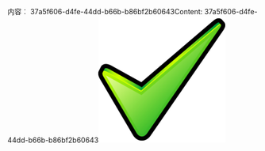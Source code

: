 <span data-ttu-id="a1e09-101">内容︰ 37a5f606-d4fe-44dd-b66b-b86bf2b60643</span><span class="sxs-lookup"><span data-stu-id="a1e09-101">Content: 37a5f606-d4fe-44dd-b66b-b86bf2b60643</span></span>![图像](f58a32f2-4db6-4594-8bc4-cc2e4416aa6f.png)
